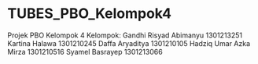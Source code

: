 # TUBES_PBO_Kelompok4
Projek PBO Kelompok 4
Kelompok:
Gandhi Risyad Abimanyu 1301213251
Kartina Halawa 1301210245
Daffa Aryaditya 1301210105
Hadziq Umar Azka Mirza 1301210516
Syamel Basrayep 1301213066
